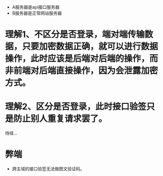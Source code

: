 * A服务器是api接口服务器
* B服务器是正常网站服务器

# 理解1、不区分是否登录，端对端传输数据，只要加密数据正确，就可以进行数据操作，此时应该是后端对后端的操作，而非前端对后端直接操作，因为会泄露加密方式。

# 理解2、区分是否登录，此时接口验签只是防止别人重复请求罢了。

待续...

# 弊端
* 跨主域的接口验签无法做图文验证码。
